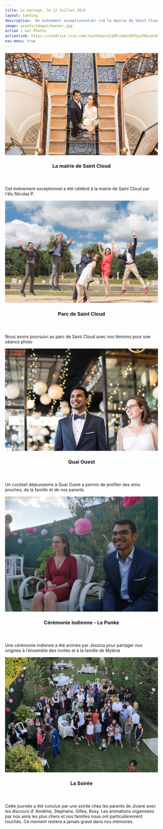 ```yaml
---
title: Le mariage, le 12 Juillet 2019
layout: landing
description: 'Un événement exceptionnel<br />à la mairie de Saint Cloud, Quai Ouest et Garden Party'
image: assets/images/banner.jpg
action : Les Photos
actionlink: https://onedrive.live.com/?authkey=%21AFcub6n3KVVysV8&id=924B42FF78CF5EA6%21556616&cid=924B42FF78CF5EA
nav-menu: true
---
```


<!-- Main -->
<div id="main">
<!-- Two -->
<section id="two" class="spotlights">
<section>
	<a href="#" class="image">
			<img src="assets/images/mairie.jpg" alt="" data-position="top center" />
		</a>
		<div class="content">
			<div class="inner">
				<header class="major">
					<h3>La mairie de Saint Cloud</h3>
				</header>
				<p>Cet événement exceptionnel a été célébré à la mairie de Saint Cloud par l'élu Nicolas P.</p>
			</div>
		</div>
	</section>
	<section>
		<a href="#" class="image">
			<img src="assets/images/parc.jpg" alt="" data-position="center center" />
		</a>
		<div class="content">
			<div class="inner">
				<header class="major">
					<h3>Parc de Saint Cloud</h3>
				</header>
				<p>Nous avons poursuivi au parc de Saint Cloud avec nos témoins pour une séance photo</p>
			</div>
		</div>
	</section>
	<section>
		<a href="#" class="image">
			<img src="assets/images/quaiouest.jpg" alt="" data-position="top center" />
		</a>
		<div class="content">
			<div class="inner">
				<header class="major">
					<h3>Quai Ouest</h3>
				</header>
				<p>Un cocktail déjeunatoire à Quai Ouest a permis de profiter des amis proches, de la famille et de nos parents</p>
			</div>
		</div>
	</section>
	<section>
		<a href="#" class="image">
			<img src="assets/images/ponke.jpg" alt="" data-position="25% 25%" />
		</a>
		<div class="content">
			<div class="inner">
				<header class="major">
					<h3>Cérémonie Indienne - Le Ponke</h3>
				</header>
				<p>Une cérémonie indienne a été animée par Jessica pour partager nos origines à l'ensemble des invités et à la famille de Mylène</p>
			</div>
		</div>
	</section>

<section>
		<a href="#" class="image">
			<img src="assets/images/soiree.JPG" alt="" data-position="25% 25%" />
		</a>
		<div class="content">
			<div class="inner">
				<header class="major">
					<h3>La Soirée</h3>
				</header>
				<p></p>
			</div>
			Cette journée a été conclue par une soirée chez les parents de Jivane avec les discours d' Améline, Stephane, Gilles, Rosy. Les animations organisées par nos amis les plus chers et nos familles nous ont particulièrement touchés. Ce moment restera a jamais gravé dans nos mémoires.
		</div>
	</section>
</section>
</div>
